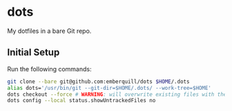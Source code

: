 # dots

My dotfiles in a bare Git repo.

## Initial Setup

Run the following commands:

```bash
git clone --bare git@github.com:emberquill/dots $HOME/.dots
alias dots='/usr/bin/git --git-dir=$HOME/.dots/ --work-tree=$HOME'
dots checkout --force # WARNING: will overwrite existing files with the repo version
dots config --local status.showUntrackedFiles no
```
